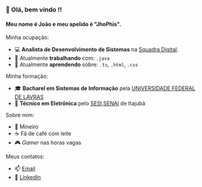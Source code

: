 ### 👋 Olá, bem vindo !!
#### Meu nome é João e meu apelido é "JhoPhis".

Minha ocupação:
- 💻 **Analista de Desenvolvimento de Sistemas** na [Squadra Digital](https://www.squadra.com.br/index.html).<br>
- 🔭 Atualmente **trabalhando** com: `.java`
- 🌱 Atualmente **aprendendo** sobre:  `.ts`, `.html`, `.css`

Minha formação:
- 🎓 **Bacharel em Sistemas de Informação** pela [UNIVERSIDADE FEDERAL DE LAVRAS](https://ufla.br/)
- 📘 **Técnico em Eletrônica** pelo [SESI SENAI](https://www.fiemg.com.br/unidades/sesi-senai-itajuba-cfp-aureliano-chaves/) de Itajubá

Sobre mim:
- 🔺 Mineiro
- ☕ Fã de café com leite
- 🎮 *Gamer* nas horas vagas

Meus contatos:
- 📫 [Email](mailto:joaopliniosiqueira@gmail.com?subject=Olá%20João%20Plínio)
- 💬 [LinkedIn](https://www.linkedin.com/in/joaopliniosiqueira/)
